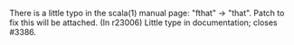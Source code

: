 There is a little typo in the scala(1) manual page: "fthat" -> "that".
Patch to fix this will be attached.
(In r23006) Little type in documentation; closes #3386.
